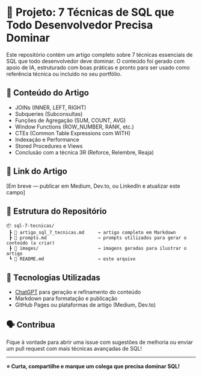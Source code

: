 
# 🧠 Projeto: 7 Técnicas de SQL que Todo Desenvolvedor Precisa Dominar

Este repositório contém um artigo completo sobre 7 técnicas essenciais de SQL que todo desenvolvedor deve dominar. O conteúdo foi gerado com apoio de IA, estruturado com boas práticas e pronto para ser usado como referência técnica ou incluído no seu portfólio.

## 📄 Conteúdo do Artigo

- JOINs (INNER, LEFT, RIGHT)
- Subqueries (Subconsultas)
- Funções de Agregação (SUM, COUNT, AVG)
- Window Functions (ROW_NUMBER, RANK, etc.)
- CTEs (Common Table Expressions com WITH)
- Indexação e Performance
- Stored Procedures e Views
- Conclusão com a técnica 3R (Reforce, Relembre, Reaja)

## 🔗 Link do Artigo

[Em breve — publicar em Medium, Dev.to, ou LinkedIn e atualizar este campo]

## 📁 Estrutura do Repositório

```
📦 sql-7-tecnicas/
 ┣ 📄 artigo_sql_7_tecnicas.md     → artigo completo em Markdown
 ┣ 📄 prompts.md                   → prompts utilizados para gerar o conteúdo (a criar)
 ┣ 📁 images/                      → imagens geradas para ilustrar o artigo
 ┗ 📄 README.md                    → este arquivo
```

## 🚀 Tecnologias Utilizadas

- [ChatGPT](https://chat.openai.com) para geração e refinamento do conteúdo
- Markdown para formatação e publicação
- GitHub Pages ou plataformas de artigo (Medium, Dev.to)

## 🗣️ Contribua

Fique à vontade para abrir uma issue com sugestões de melhoria ou enviar um pull request com mais técnicas avançadas de SQL!

---

**⭐ Curta, compartilhe e marque um colega que precisa dominar SQL!**


